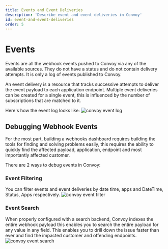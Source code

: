 ```yaml
---
title: Events and Event Deliveries
description: 'Describe event and event deliveries in Convoy'
id: event-and-event-deliveries
order: 5
---
```


# Events

Events are all the webhook events pushed to Convoy via any of the available sources. They do not have a status and do not contain delivery attempts. It is only a log of events published to Convoy.

An event delivery is a resource that tracks successive attempts to deliver the event payload to each application endpoint. Multiple event deliveries can be created for a single event, this is influenced by the number of subscriptions that are matched to it.

Here's how the event log looks like:
![convoy event log](/docs-assets/event-log.png)

## Debugging Webhook Events

For the most part, building a webhooks dashboard requires building the tools for finding and solving problems easily, this requires the ability to quickly find the affected payload, application, endpoint and most importantly affected customer. 

There are 2 ways to debug events in Convoy:

### Event Filtering

You can filter events and event deliveries by date time, apps and DateTime, Status, Apps respectively. 
![convoy event filter](/docs-assets/event-filter.png)

### Event Search

When properly configured with a search backend, Convoy indexes the entire webhook payload this enables you to search the entire payload for any value in any field. This enables you to drill down the issue faster than ever and find the impacted customer and offending endpoints.
![convoy event search](/docs-assets/event-search.png)
